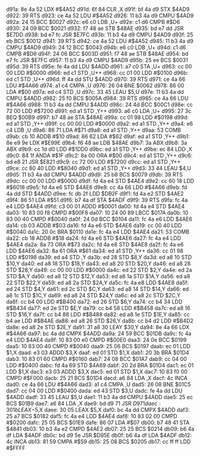 d91a: 8e 4a 52     LDX    #$4A52
d91d: 6f 84        CLR    ,X
d91f: bf 4a d9     STX    $4AD9
d922: 39           RTS
d923: ce 4a 52     LDU    #$4A52
d926: 11 b3 4a d9  CMPU   $4AD9
d92a: 24 15        BCC    $0027
d92c: e6 c0        LDB    ,U+
d92e: c1 d6        CMPB   #$D6
d930: 24 09        BCC    $0021
d932: f7 48 ae     STB    $48AE
d935: bd e7 dd     JSR    $E7DD
d938: bd e7 fc     JSR    $E7FC
d93b: 11 b3 4a d9  CMPU   $4AD9
d93f: 25 eb        BCS    $0012
d941: 39           RTS
d942: ce 4a 52     LDU    #$4A52
d945: 11 b3 4a d9  CMPU   $4AD9
d949: 24 12        BCC    $0043
d94b: e6 c0        LDB    ,U+
d94d: c1 d6        CMPB   #$D6
d94f: 24 06        BCC    $003D
d951: f7 48 ae     STB    $48AE
d954: bd e7 fc     JSR    $E7FC
d957: 11 b3 4a d9  CMPU   $4AD9
d95b: 25 ee        BCS    $0031
d95d: 39           RTS
d95e: fe 4a dd     LDU    $4ADD
d961: a7 c0        STA    ,U+
d963: cc 00 00     LDD    #$0000
d966: ed c1        STD    ,U++
d968: cc 01 00     LDD    #$0100
d96b: ed c1        STD    ,U++
d96d: ff 4a dd     STU    $4ADD
d970: 39           RTS
d971: ce 4a 66     LDU    #$4A66
d974: a1 c4        CMPA   ,U
d976: 26 04        BNE    $0062
d978: 86 00        LDA    #$00
d97a: ed c4        STD    ,U
d97c: 33 45        LEAU   $5,U
d97e: 11 b3 4a dd  CMPU   $4ADD
d982: 25 f0        BCS    $005A
d984: 39           RTS
d985: ce 4a 66     LDU    #$4A66
d988: 11 b3 4a dd  CMPU   $4ADD
d98c: 24 4d        BCC    $00C1
d98e: cc 72 00     LDD    #$7200
d991: ed a1        STD    ,Y++
d993: a6 c0        LDA    ,U+
d995: 27 3c        BEQ    $00B9
d997: b7 48 ae     STA    $48AE
d99a: cc 01 98     LDD    #$0198
d99d: ed a1        STD    ,Y++
d99f: cc 00 00     LDD    #$0000
d9a2: ed a1        STD    ,Y++
d9a4: e6 c4        LDB    ,U
d9a6: 86 71        LDA    #$71
d9a8: ed a1        STD    ,Y++
d9aa: 53           COMB
d9ab: cb 10        ADDB   #$10
d9ad: 86 62        LDA    #$62
d9af: ed a1        STD    ,Y++
d9b1: 8e e9 9e     LDX    #$E99E
d9b4: f6 48 ae     LDB    $48AE
d9b7: 3a           ABX
d9b8: 3a           ABX
d9b9: cc 1d d0     LDD    #$1DD0
d9bc: ed a1        STD    ,Y++
d9be: ec 84        LDD    ,X
d9c0: 84 1f        ANDA   #$1F
d9c2: 8a 00        ORA    #$00
d9c4: ed a1        STD    ,Y++
d9c6: bd e8 21     JSR    $E821
d9c9: cc 72 00     LDD    #$7200
d9cc: ed a1        STD    ,Y++
d9ce: cc 80 40     LDD    #$8040
d9d1: ed a1        STD    ,Y++
d9d3: 33 44        LEAU   $4,U
d9d5: 11 b3 4a dd  CMPU   $4ADD
d9d9: 25 b8        BCS    $0079
d9db: 39           RTS
d9dc: cc 00 00     LDD    #$0000
d9df: fd 4a e4     STD    $4AE4
d9e2: cc 60 18     LDD    #$6018
d9e5: fd 4a e6     STD    $4AE6
d9e8: cc 4a 66     LDD    #$4A66
d9eb: fd 4a dd     STD    $4ADD
d9ee: fc db 2f     LDD    $DB2F
d9f1: fd 4a e2     STD    $4AE2
d9f4: 86 51        LDA    #$51
d9f6: b7 4a df     STA    $4ADF
d9f9: 39           RTS
d9fa: fc 4a e4     LDD    $4AE4
d9fd: c3 00 01     ADDD   #$0001
da00: fd 4a e4     STD    $4AE4
da03: 10 83 00 f8  CMPD   #$00F8
da07: 10 24 00 89  LBCC   $017A
da0b: 10 83 00 40  CMPD   #$0040
da0f: 24 0d        BCC    $0104
da11: fc 4a e6     LDD    $4AE6
da14: cb 03        ADDB   #$03
da16: fd 4a e6     STD    $4AE6
da19: cc 00 40     LDD    #$0040
da1c: 20 0c        BRA    $0110
da1e: fc 4a e4     LDD    $4AE4
da21: 53           COMB
da22: cb 18        ADDB   #$18
da24: fd 4a e6     STD    $4AE6
da27: fc 4a e4     LDD    $4AE4
da2a: 8a 73        ORA    #$73
da2c: fd 4a e8     STD    $4AE8
da2f: fc 4a e6     LDD    $4AE6
da32: 8a 61        ORA    #$61
da34: ed a1        STD    ,Y++
da36: cc 01 98     LDD    #$0198
da39: ed a4        STD    ,Y
da3b: ed 28        STD    $8,Y
da3d: ed a8 10     STD    $10,Y
da40: ed a8 18     STD    $18,Y
da43: ed a8 20     STD    $20,Y
da46: ed a8 28     STD    $28,Y
da49: cc 00 00     LDD    #$0000
da4c: ed 22        STD    $2,Y
da4e: ed 2a        STD    $A,Y
da50: ed a8 12     STD    $12,Y
da53: ed a8 1a     STD    $1A,Y
da56: ed a8 22     STD    $22,Y
da59: ed a8 2a     STD    $2A,Y
da5c: fc 4a e8     LDD    $4AE8
da5f: ed 24        STD    $4,Y
da61: ed 2c        STD    $C,Y
da63: ed a8 14     STD    $14,Y
da66: ed a8 1c     STD    $1C,Y
da69: ed a8 24     STD    $24,Y
da6c: ed a8 2c     STD    $2C,Y
da6f: cc b4 00     LDD    #$B400
da72: ed 26        STD    $6,Y
da74: cc b4 34     LDD    #$B434
da77: ed 2e        STD    $E,Y
da79: cc b4 58     LDD    #$B458
da7c: ed a8 16     STD    $16,Y
da7f: cc b4 88     LDD    #$B488
da82: ed a8 1e     STD    $1E,Y
da85: cc b4 ae     LDD    #$B4AE
da88: ed a8 26     STD    $26,Y
da8b: cc b4 d2     LDD    #$B4D2
da8e: ed a8 2e     STD    $2E,Y
da91: 31 a8 30     LEAY   $30,Y
da94: 8e 4a 66     LDX    #$4A66
da97: bc 4a dd     CMPX   $4ADD
da9a: 24 59        BCC    $01DB
da9c: fc 4a e4     LDD    $4AE4
da9f: 10 83 00 e0  CMPD   #$00E0
daa3: 24 0e        BCC    $0199
daa5: 10 83 00 40  CMPD   #$0040
daa9: 25 06        BCS    $0197
daab: ec 01        LDD    $1,X
daad: e3 03        ADDD   $3,X
daaf: ed 01        STD    $1,X
dab1: 20 3b        BRA    $01D4
dab3: 10 83 01 60  CMPD   #$0160
dab7: 24 08        BCC    $01A7
dab9: cc 04 00     LDD    #$0400
dabc: fd 4a 69     STD    $4A69
dabf: 20 2d        BRA    $01D4
dac1: ec 01        LDD    $1,X
dac3: e3 03        ADDD   $3,X
dac5: ed 01        STD    $1,X
dac7: 10 83 f0 00  CMPD   #$F000
dacb: 25 21        BCS    $01D4
dacd: a6 84        LDA    ,X
dacf: 4c           INCA
dad0: ce 4a 66     LDU    #$4A66
dad3: a1 c4        CMPA   ,U
dad5: 26 08        BNE    $01C5
dad7: cc 04 00     LDD    #$0400
dada: ed 43        STD    $3,U
dadc: fe 4a dd     LDU    $4ADD
dadf: 33 45        LEAU   $5,U
dae1: 11 b3 4a dd  CMPU   $4ADD
dae5: 25 ec        BCS    $01B9
dae7: a6 84        LDA    ,X
dae9: bd d9 71     JSR    $D971
daec: 30 1b        LEAX   -$5,X
daee: 30 05        LEAX   $5,X
daf0: bc 4a dd     CMPX   $4ADD
daf3: 25 a7        BCS    $0182
daf5: fc 4a e4     LDD    $4AE4
daf8: 10 83 02 00  CMPD   #$0200
dafc: 25 05        BCS    $01E9
dafe: 86 07        LDA    #$07
db00: b7 48 41     STA    $4841
db03: 10 b3 4a e2  CMPD   $4AE2
db07: 25 25        BCS    $0214
db09: b6 4a df     LDA    $4ADF
db0c: bd d9 5e     JSR    $D95E
db0f: b6 4a df     LDA    $4ADF
db12: 4c           INCA
db13: 81 59        CMPA   #$59
db15: 25 08        BCS    $0205
db17: cc ff ff     LDD    #$FFFF
